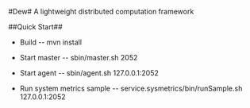 #Dew#
A lightweight distributed computation framework

##Quick Start##
- Build
-- mvn install

- Start master
-- sbin/master.sh 2052

- Start agent
-- sbin/agent.sh 127.0.0.1:2052

- Run system metrics sample
-- service.sysmetrics/bin/runSample.sh 127.0.0.1:2052
